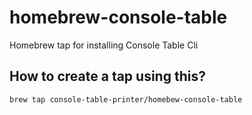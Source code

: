 # homebrew-console-table
Homebrew tap for installing Console Table Cli


## How to create a tap using this?

```
brew tap console-table-printer/homebew-console-table
```

